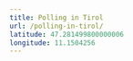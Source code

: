 ```yaml
---
title: Polling in Tirol
url: /polling-in-tirol/
latitude: 47.281499800000006
longitude: 11.1504256
---
```

